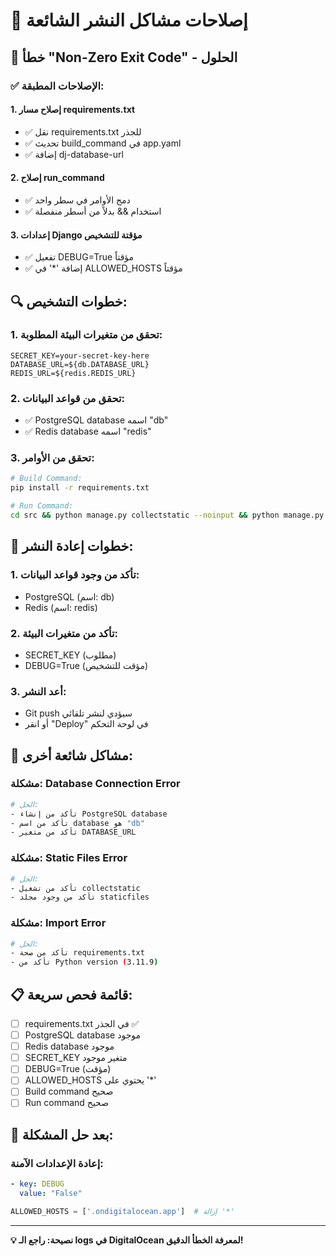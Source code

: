 # 🔧 إصلاحات مشاكل النشر الشائعة

## 🚨 خطأ "Non-Zero Exit Code" - الحلول

### ✅ الإصلاحات المطبقة:

#### 1. إصلاح مسار requirements.txt
- ✅ نقل requirements.txt للجذر
- ✅ تحديث build_command في app.yaml
- ✅ إضافة dj-database-url

#### 2. إصلاح run_command
- ✅ دمج الأوامر في سطر واحد
- ✅ استخدام && بدلاً من أسطر منفصلة

#### 3. إعدادات Django مؤقتة للتشخيص
- ✅ تفعيل DEBUG=True مؤقتاً
- ✅ إضافة '*' في ALLOWED_HOSTS مؤقتاً

## 🔍 خطوات التشخيص:

### 1. تحقق من متغيرات البيئة المطلوبة:
```env
SECRET_KEY=your-secret-key-here
DATABASE_URL=${db.DATABASE_URL}
REDIS_URL=${redis.REDIS_URL}
```

### 2. تحقق من قواعد البيانات:
- ✅ PostgreSQL database اسمه "db"
- ✅ Redis database اسمه "redis"

### 3. تحقق من الأوامر:
```bash
# Build Command:
pip install -r requirements.txt

# Run Command:
cd src && python manage.py collectstatic --noinput && python manage.py migrate --noinput && gunicorn project.wsgi:application --bind 0.0.0.0:$PORT --workers 2 --timeout 120
```

## 🚀 خطوات إعادة النشر:

### 1. تأكد من وجود قواعد البيانات:
- PostgreSQL (اسم: db)
- Redis (اسم: redis)

### 2. تأكد من متغيرات البيئة:
- SECRET_KEY (مطلوب)
- DEBUG=True (مؤقت للتشخيص)

### 3. أعد النشر:
- Git push سيؤدي لنشر تلقائي
- أو انقر "Deploy" في لوحة التحكم

## 🔧 مشاكل شائعة أخرى:

### مشكلة: Database Connection Error
```bash
# الحل:
- تأكد من إنشاء PostgreSQL database
- تأكد من اسم database هو "db"
- تأكد من متغير DATABASE_URL
```

### مشكلة: Static Files Error
```bash
# الحل:
- تأكد من تشغيل collectstatic
- تأكد من وجود مجلد staticfiles
```

### مشكلة: Import Error
```bash
# الحل:
- تأكد من صحة requirements.txt
- تأكد من Python version (3.11.9)
```

## 📋 قائمة فحص سريعة:

- [ ] requirements.txt في الجذر ✅
- [ ] PostgreSQL database موجود
- [ ] Redis database موجود  
- [ ] SECRET_KEY متغير موجود
- [ ] DEBUG=True (مؤقت)
- [ ] ALLOWED_HOSTS يحتوي على '*'
- [ ] Build command صحيح
- [ ] Run command صحيح

## 🎯 بعد حل المشكلة:

### إعادة الإعدادات الآمنة:
```yaml
- key: DEBUG
  value: "False"
```

```python
ALLOWED_HOSTS = ['.ondigitalocean.app']  # إزالة '*'
```

---
**💡 نصيحة: راجع الـ logs في DigitalOcean لمعرفة الخطأ الدقيق!**
